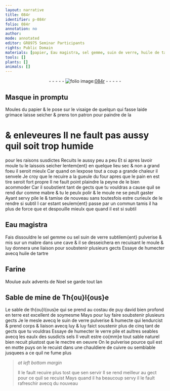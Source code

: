 ```yaml
---
layout: narrative
title: 084r
identifier: p-084r
folio: 084r
annotation: no
author:
mode: annotated
editor: GR8975 Seminar Participants
rights: Public Domain
materials: [papier, Eau magistra, sel gemme, suin de verre, huile de tartre, Farine, verre, eaulx, sels]
tools: []
plants: []
animals: []
---
```


<div class="folio" align="center">- - - - - <a href="http://gallica.bnf.fr/ark:/12148/btv1b10500001g/f173.image" target="_blank"><img src="https://cu-mkp.github.io/2017-workshop-edition/assets/photo-icon.png" alt="folio image: " style="display:inline-block; margin-bottom:-3px;"/>084r</a> - - - - - </div>  
  

## Masque in promptu

 
Moules du <span class="m">papier</span> & le pose sur le visaige de quelqun qui fasse
 laide grimace laisse seicher & prens ton patron pour
 paindre de la
 
# & enleveures Il ne fault pas aussy quil soit trop humide
 pour les raisons susdictes Recuits le aussy peu a peu Et si apres
 lavoir moule tu le laissois seicher lentem{ent} en quelque lieu sec
 & non a grand foeu il seroit mieulx Car quand on lexpose
 tout a coup a grande chaleur il senvele Je croy que le recuire
 a la gueule du four apres que le pain en est tire seroit fort
 propre Il ne fault point plaindre la peyne de le bien acommoder
 Car il soubstient tant de gects que tu vouldras a cause quil se
 rend dur comme mabre & tu le peulx polir & le moule ne se peult
 gaster Ayant servy pile le & tamise de nouveau sans toutesfois
 estre curieulx de le rendre si subtil I car estant seulem{ent} passe par
 un commun tamis il ha plus de force que et despouille mieulx que quand
 il est si subtil
 
 
  

## <span class="m">Eau magistra</span>

 
Fais dissouldre le <span class="m">sel gemme</span> ou sel <span class="m">suin de verre</span> subtilem{ent}
 pulverise & mis sur un mabre dans une cave & il se desseichera
 en recuisant le moule & luy donnera une liaison pour soubstenir
 plusieurs gects Essaye de humecter avecq <span class="m">huile de tartre</span>
 
 
  

## <span class="m">Farine</span>

 
Moulue aulx <span class="tmp">advents de Noel</span> se garde <span class="tmp">tout lan</span>
 
 
  

## Sable de mine de <span class="pl">Th{ou}l{ous}e</span>

 
Le sable de <span class="pl">th{ou}l{ous}e</span> qui se prend au costau de <span class="pl">puy david</span> bien
 profond en terre est excellent de soymesme Mays pour luy faire
 soubstenir plusieurs gects Je le mesle avecq le <span class="m">suin de verre</span> pulverise
 & humecte qui lendurcist & prend corps & liaison avecq luy & luy
 faict soustenir plus de cinq tant de gects que tu vouldras
 Essaye de humecter le <span class="m">verre</span> pile et aultres seables
 avecq les <span class="m">eaulx</span> des susdicts <span class="m">sels</span> Il veult estre co{mm}e tout sable naturel
 bien recuit plustost que le mectre en oeuvre On le pulverise pource quil est en motte
 puys on le recuist dans une chauldiere de cuivre ou semblable jusquees a ce quil ne
 fume plus
 
> *at left bottom margin*
> 
>   Il le fault
 recuire plus
 tost que sen
 servir Il se
 rend meilleur
 au gect pour
 ce quil se
 recuist Mays
 quand il ha
 beaucoup servy
 il le fault
 rafreschir avecq
 du nouveau
 
